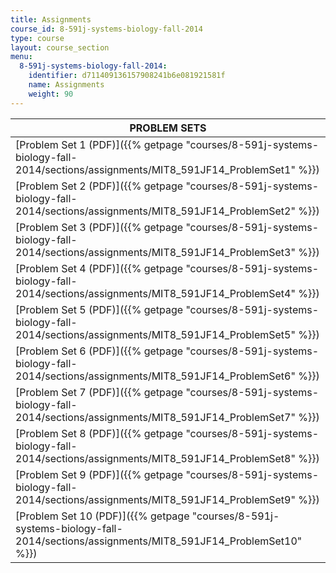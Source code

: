 ```yaml
---
title: Assignments
course_id: 8-591j-systems-biology-fall-2014
type: course
layout: course_section
menu:
  8-591j-systems-biology-fall-2014:
    identifier: d711409136157908241b6e081921581f
    name: Assignments
    weight: 90
---
```

| PROBLEM SETS |
| --- |
| [Problem Set 1 (PDF)]({{% getpage "courses/8-591j-systems-biology-fall-2014/sections/assignments/MIT8_591JF14_ProblemSet1" %}}) |
| [Problem Set 2 (PDF)]({{% getpage "courses/8-591j-systems-biology-fall-2014/sections/assignments/MIT8_591JF14_ProblemSet2" %}}) |
| [Problem Set 3 (PDF)]({{% getpage "courses/8-591j-systems-biology-fall-2014/sections/assignments/MIT8_591JF14_ProblemSet3" %}}) |
| [Problem Set 4 (PDF)]({{% getpage "courses/8-591j-systems-biology-fall-2014/sections/assignments/MIT8_591JF14_ProblemSet4" %}}) |
| [Problem Set 5 (PDF)]({{% getpage "courses/8-591j-systems-biology-fall-2014/sections/assignments/MIT8_591JF14_ProblemSet5" %}}) |
| [Problem Set 6 (PDF)]({{% getpage "courses/8-591j-systems-biology-fall-2014/sections/assignments/MIT8_591JF14_ProblemSet6" %}}) |
| [Problem Set 7 (PDF)]({{% getpage "courses/8-591j-systems-biology-fall-2014/sections/assignments/MIT8_591JF14_ProblemSet7" %}}) |
| [Problem Set 8 (PDF)]({{% getpage "courses/8-591j-systems-biology-fall-2014/sections/assignments/MIT8_591JF14_ProblemSet8" %}}) |
| [Problem Set 9 (PDF)]({{% getpage "courses/8-591j-systems-biology-fall-2014/sections/assignments/MIT8_591JF14_ProblemSet9" %}}) |
| [Problem Set 10 (PDF)]({{% getpage "courses/8-591j-systems-biology-fall-2014/sections/assignments/MIT8_591JF14_ProblemSet10" %}})